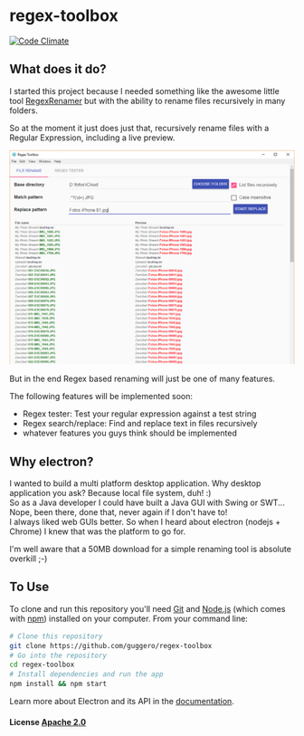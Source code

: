 # regex-toolbox

[![Code Climate](https://codeclimate.com/github/guggero/regex-toolbox/badges/gpa.svg)](https://codeclimate.com/github/guggero/regex-toolbox)

## What does it do?

I started this project because I needed something like the awesome little tool [RegexRenamer](http://regexrenamer.sourceforge.net/)
but with the ability to rename files recursively in many folders.

So at the moment it just does just that, recursively rename files with a Regular Expression, including a live preview.

![Screenshot 1](doc/screenshot_001.png)

But in the end Regex based renaming will just be one of many features. 

The following features will be implemented soon:
* Regex tester: Test your regular expression against a test string
* Regex search/replace: Find and replace text in files recursively
* whatever features you guys think should be implemented

## Why electron?

I wanted to build a multi platform desktop application. Why desktop application you ask? Because local file system, duh! :)  
So as a Java developer I could have built a Java GUI with Swing or SWT... Nope, been there, done that, never again if I don't have to!  
I always liked web GUIs better. So when I heard about electron (nodejs + Chrome) I knew that was the platform to go for.

I'm well aware that a 50MB download for a simple renaming tool is absolute overkill ;-)

## To Use

To clone and run this repository you'll need [Git](https://git-scm.com) and [Node.js](https://nodejs.org/en/download/) (which comes with [npm](http://npmjs.com)) installed on your computer. From your command line:

```bash
# Clone this repository
git clone https://github.com/guggero/regex-toolbox
# Go into the repository
cd regex-toolbox
# Install dependencies and run the app
npm install && npm start
```

Learn more about Electron and its API in the [documentation](http://electron.atom.io/docs/latest).

#### License [Apache 2.0](LICENSE)
